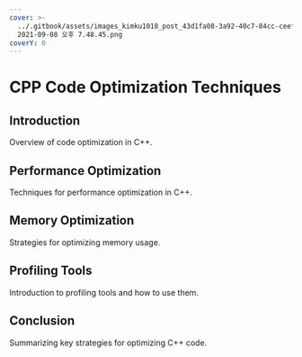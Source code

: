 ```yaml
---
cover: >-
  ../.gitbook/assets/images_kimku1018_post_43d1fa08-3a92-40c7-84cc-ceefbe3be879_스크린샷
  2021-09-08 오후 7.48.45.png
coverY: 0
---
```


# CPP Code Optimization Techniques

## Introduction

Overview of code optimization in C++.

## Performance Optimization

Techniques for performance optimization in C++.

## Memory Optimization

Strategies for optimizing memory usage.

## Profiling Tools

Introduction to profiling tools and how to use them.

## Conclusion

Summarizing key strategies for optimizing C++ code.
